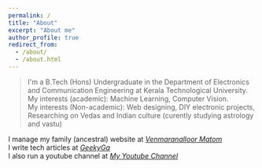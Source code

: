 ```yaml
---
permalink: /
title: "About"
excerpt: "About me"
author_profile: true
redirect_from: 
  - /about/
  - /about.html
---
```


>I'm a B.Tech (Hons) Undergraduate in the Department of Electronics and Communication Engineering at Kerala Technological University.  
My interests (academic): Machine Learning, Computer Vision.  
My interests (Non-academic): Web designing, DIY electronic projects, Researching on Vedas and Indian culture (curently studying astrology and vastu)

I manage my family (ancestral) website at [_Venmaranalloor Matom_](http://www.vedicfarm.in)  
I write tech articles at [_GeekyGa_](http://www.geeky.ga)  
I also run a youtube channel at [_My Youtube Channel_](https://www.youtube.com/channel/UC5rhSx20GynAoR-h7h6XjkA)
